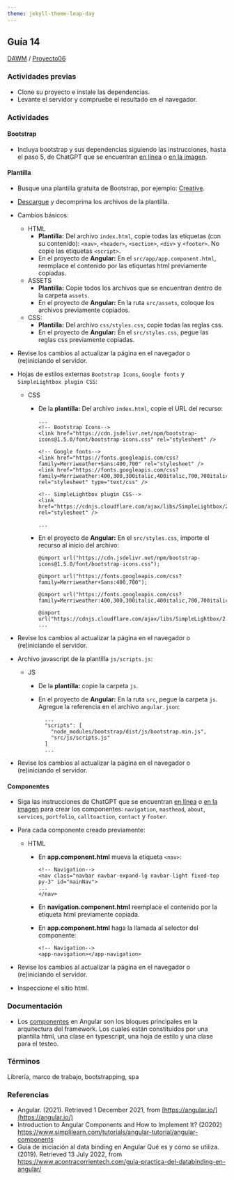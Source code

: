 ```yaml
---
theme: jekyll-theme-leap-day
---
```


## Guía 14

[DAWM](/DAWM/) / [Proyecto06](/DAWM/proyectos/2023/proyecto06)

### Actividades previas

* Clone su proyecto e instale las dependencias.
* Levante el servidor y compruebe el resultado en el navegador.

### Actividades

#### Bootstrap

* Incluya bootstrap y sus dependencias siguiendo las instrucciones, hasta el paso 5, de ChatGPT que se encuentran [en línea](https://chat.openai.com/share/0f0a9f90-bbef-439e-9d58-6fe73941a357) o [en la imagen](chatpgt/guia14-angular-bootstrap.png).

#### Plantilla

* Busque una plantilla gratuita de Bootstrap, por ejemplo: [Creative](https://startbootstrap.com/theme/creative).
* [Descargue](https://github.com/startbootstrap/startbootstrap-creative/archive/gh-pages.zip) y decomprima los archivos de la plantilla.
* Cambios básicos:
	+ HTML
		- **Plantilla:** Del archivo `index.html`, copie todas las etiquetas (con su contenido): `<nav>`, `<header>`, `<section>`, `<div>` y `<footer>`. No copie las etiquetas `<script>`. 
		- En el proyecto de **Angular:** En el `src/app/app.component.html`, reemplace el contenido por las etiquetas html previamente copiadas. 
	+ ASSETS
		- **Plantilla:** Copie todos los archivos que se encuentran dentro de la carpeta `assets`. 
		- En el proyecto de **Angular:** En la ruta `src/assets`, coloque los archivos previamente copiados.
	+ CSS:
		- **Plantilla:** Del archivo `css/styles.css`, copie todas las reglas css.
		- En el proyecto de **Angular:** En el `src/styles.css`, pegue las reglas css previamente copiadas.

* Revise los cambios al actualizar la página en el navegador o (re)iniciando el servidor.

* Hojas de estilos externas `Bootstrap Icons`, `Google fonts` y `SimpleLightbox plugin CSS`:
	+ CSS
		- De la **plantilla:** Del archivo `index.html`, copie el URL del recurso:
		
		  ```
		  ...
		  <!-- Bootstrap Icons-->
		  <link href="https://cdn.jsdelivr.net/npm/bootstrap-icons@1.5.0/font/bootstrap-icons.css" rel="stylesheet" />

		  <!-- Google fonts-->
		  <link href="https://fonts.googleapis.com/css?family=Merriweather+Sans:400,700" rel="stylesheet" />
		  <link href="https://fonts.googleapis.com/css?family=Merriweather:400,300,300italic,400italic,700,700italic" rel="stylesheet" type="text/css" />
		
		  <!-- SimpleLightbox plugin CSS-->
 		  <link href="https://cdnjs.cloudflare.com/ajax/libs/SimpleLightbox/2.1.0/simpleLightbox.min.css" rel="stylesheet" />
		 
		  ...
		  ```

   	    - En el proyecto de **Angular:** En el `src/styles.css`, importe el recurso al inicio del archivo: 

	      ```
		  @import url("https://cdn.jsdelivr.net/npm/bootstrap-icons@1.5.0/font/bootstrap-icons.css");
		 
		  @import url("https://fonts.googleapis.com/css?family=Merriweather+Sans:400,700");
		 
		  @import url("https://fonts.googleapis.com/css?family=Merriweather:400,300,300italic,400italic,700,700italic");
		 
		  @import url("https://cdnjs.cloudflare.com/ajax/libs/SimpleLightbox/2.1.0/simpleLightbox.min.css");
		  ...
		  ```

* Revise los cambios al actualizar la página en el navegador o (re)iniciando el servidor.

* Archivo javascript de la plantilla `js/scripts.js`:
	+ JS
		- De la **plantilla:** copie la carpeta `js`.  
		- En el proyecto de **Angular:** En la ruta `src`, pegue la carpeta `js`. Agregue la referencia en el archivo `angular.json`:

		  ```
		  	...
		  	"scripts": [
			  "node_modules/bootstrap/dist/js/bootstrap.min.js",
			  "src/js/scripts.js"
		  	]
	      	...
   	      ```

* Revise los cambios al actualizar la página en el navegador o (re)iniciando el servidor.

#### Componentes

* Siga las instrucciones de ChatGPT que se encuentran [en línea](https://chat.openai.com/share/04b2d3fe-2083-4c15-ad17-d72b3583ba41) o [en la imagen](chatpgt/guia14-angular-components.png) para crear los componentes: `navigation`, `masthead`, `about`, `services`, `portfolio`, `calltoaction`, `contact` y `footer`.

* Para cada componente creado previamente:
	+ HTML
		- En **app.component.html** mueva la etiqueta `<nav>`:

		  ```
		  <!-- Navigation-->
		  <nav class="navbar navbar-expand-lg navbar-light fixed-top py-3" id="mainNav">
		  ...
		  </nav>
		  ```

		- En **navigation.component.html** reemplace el contenido por la etiqueta html previamente copiada.
		
		- En **app.component.html** haga la llamada al selector del componente:

		  ```
		  <!-- Navigation-->
		  <app-navigation></app-navigation>
		  ```

* Revise los cambios al actualizar la página en el navegador o (re)iniciando el servidor.
* Inspeccione el sitio html.

### Documentación
  
* Los [componentes](https://angular.io/guide/component-overview) en Angular son los bloques principales en la arquitectura del framework. Los cuales están constituidos por una plantilla html, una clase en typescript, una hoja de estilo y una clase para el testeo.

### Términos

Librería, marco de trabajo, bootstrapping, spa

### Referencias

* Angular. (2021). Retrieved 1 December 2021, from [https://angular.io/](https://angular.io/)
* Introduction to Angular Components and How to Implement It? (20202) https://www.simplilearn.com/tutorials/angular-tutorial/angular-components
* Guía de iniciación al data binding en Angular Qué es y cómo se utiliza. (2019). Retrieved 13 July 2022, from https://www.acontracorrientech.com/guia-practica-del-databinding-en-angular/